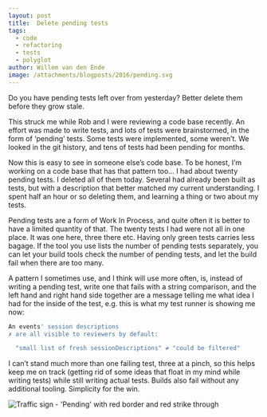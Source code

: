```yaml
---
layout: post
title:  Delete pending tests
tags:
  - code
  - refactoring
  - tests
  - polyglot
author: Willem van den Ende
image: /attachments/blogposts/2016/pending.svg
---
```


Do you have pending tests left over from yesterday? Better delete them before they grow stale.

This struck me while Rob and I were reviewing a code base recently. An effort was made to write tests, and lots of tests were brainstormed, in the form of ‘pending’ tests. Some tests were implemented, some weren’t. We looked in the git history, and tens of tests had been pending for months.

Now this is easy to see in someone else’s code base. To be honest, I’m working on a code base that has that pattern too… I had about twenty pending tests. I deleted all of them today. Several had already been built as tests, but with a description that better matched my current understanding. I spent half an hour or so deleting them, and learning a thing or two about my tests.

Pending tests are a form of Work In Process, and quite often it is better to have a limited quantity of that. The twenty tests I had were not all in one place. It was one here, three there etc. Having only green tests carries less bagage. If the tool you use lists the number of pending tests separately, you can let your build tools check the number of pending tests, and let the build fail when there are too many.

A pattern I sometimes use, and I think will use more often, is, instead of writing a pending test, write one that fails with a string comparison, and the left hand and right hand side together are a message telling me what idea I had for the inside of the test, e.g. this is what my test runner is showing me now:

```bash
An events' session descriptions
✗ are all visible to reviewers by default:

  "small list of fresh sessionDescriptions" ≠ "could be filtered"
```
   I can’t stand much more than one failing test, three at a pinch, so this helps keep me on track (getting rid of some ideas that float in my mind while writing tests) while still writing actual tests. Builds also fail without any additional tooling. Simplicity for the win.

![Traffic sign - 'Pending' with red border and red strike through](http://www.qwan.eu/attachments/blogposts/2016/pending.svg)


